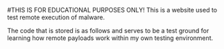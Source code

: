 #THIS IS FOR EDUCATIONAL PURPOSES ONLY!
This is a website used to test remote execution of malware. 

The code that is stored is as follows and serves to be a test ground for learning 
how remote payloads work within my own testing environment. 

